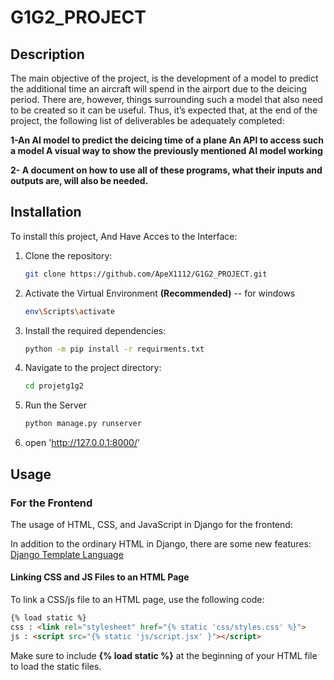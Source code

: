 # G1G2_PROJECT

## Description
The main objective of the project, is the development of a model to predict the additional time an aircraft will spend in the airport due to the deicing period. There are, however, things surrounding such a model that also need to be created so it can be useful. Thus, it’s expected that, at the end of the project, the following list of deliverables be adequately completed:

**1-An AI model to predict the deicing time of a plane An API to access such a model A visual way to show the previously mentioned AI model working**

**2- A document on how to use all of these programs, what their inputs and outputs are, will also be needed.**

## Installation
To install this project, And Have Acces to the Interface:

1. Clone the repository:

    ```sh
    git clone https://github.com/ApeX1112/G1G2_PROJECT.git
    ```

2. Activate the Virtual Environment **(Recommended)**
-- for windows 

    ```sh
    env\Scripts\activate
    ```
3. Install the required dependencies:

    ```sh
    python -m pip install -r requirments.txt
    ```

4. Navigate to the project directory:

    ```sh
    cd projetg1g2
    ```
5. Run the Server 

    ```sh
    python manage.py runserver 
    ```
6. open 'http://127.0.0.1:8000/'

## Usage

### For the Frontend

The usage of HTML, CSS, and JavaScript in Django for the frontend:

In addition to the ordinary HTML in Django, there are some new features: [Django Template Language](https://docs.djangoproject.com/en/5.0/ref/templates/language/)

#### Linking CSS and JS Files to an HTML Page

To link a CSS/js file to an HTML page, use the following code:

```html
{% load static %}
css : <link rel="stylesheet" href="{% static 'css/styles.css' %}">
js : <script src="{% static 'js/script.jsx' }"></script>
```
Make sure to include **{% load static %}** at the beginning of your HTML file to load the static files.





